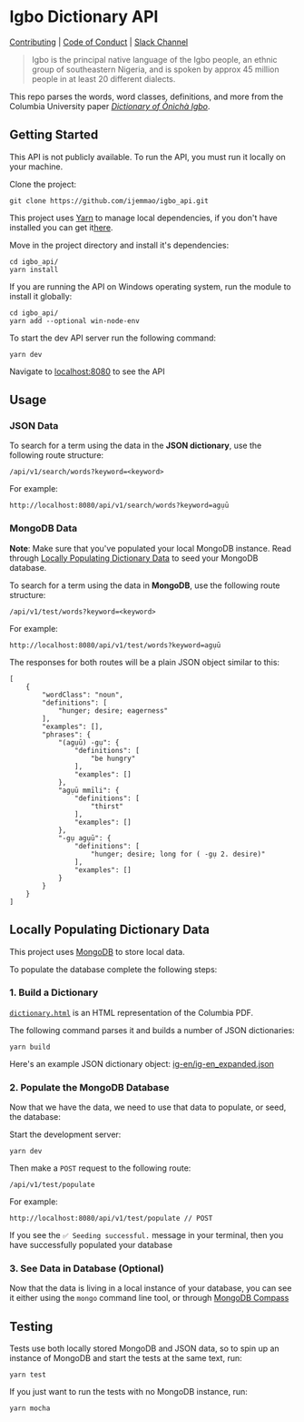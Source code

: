 # Igbo Dictionary API
[Contributing](./.github/CONTRIBUTING.md) | [Code of Conduct](./.github/CODE_OF_CONDUCT.md) | [Slack Channel](https://igboapi.slack.com)

> Igbo is the principal native language of the Igbo people, an ethnic group of southeastern Nigeria, and is spoken by approx 45 million people in at least 20 different dialects.

This repo parses the words, word classes, definitions, and more from the Columbia University paper [*Dictionary of Ònìchà Igbo*](http://www.columbia.edu/itc/mealac/pritchett/00fwp/igbo/IGBO%20Dictionary.pdf).

## Getting Started

This API is not publicly available. To run the API, you must run it locally on your machine.

Clone the project:

```
git clone https://github.com/ijemmao/igbo_api.git
```

This project uses [Yarn](https://classic.yarnpkg.com/lang/en/) to manage local dependencies, if you don't have installed you can get it[here](https://classic.yarnpkg.com/en/docs/install).

Move in the project directory and install it's dependencies:

```
cd igbo_api/
yarn install
```
If you are running the API on Windows operating system, run the module to install it globally:

```
cd igbo_api/                   
yarn add --optional win-node-env
```

To start the dev API server run the following command:

```
yarn dev
```

Navigate to [localhost:8080](http://localhost:8080/) to see the API

## Usage

### JSON Data

To search for a term using the data in the **JSON dictionary**, use the following route structure:

```
/api/v1/search/words?keyword=<keyword>
```

For example:

```
http://localhost:8080/api/v1/search/words?keyword=agụū
```

### MongoDB Data

**Note**: Make sure that you've populated your local MongoDB instance. Read through [Locally Populating Dictionary Data](#populating-data) to seed your MongoDB database.

To search for a term using the data in **MongoDB**, use the following route structure:

```
/api/v1/test/words?keyword=<keyword>
```

For example:

```
http://localhost:8080/api/v1/test/words?keyword=agụū
```

The responses for both routes will be a plain JSON object similar to this:

```
[
    {
        "wordClass": "noun",
        "definitions": [
            "hunger; desire; eagerness"
        ],
        "examples": [],
        "phrases": {
            "(agụū) -gụ": {
                "definitions": [
                    "be hungry"
                ],
                "examples": []
            },
            "agụū mmīli": {
                "definitions": [
                    "thirst"
                ],
                "examples": []
            },
            "-gụ agụū": {
                "definitions": [
                    "hunger; desire; long for ( -gụ 2. desire)"
                ],
                "examples": []
            }
        }
    }
]
```

<h2 id="populating-data">Locally Populating Dictionary Data</h2>

This project uses [MongoDB](https://docs.mongodb.com/drivers/node/) to store local data.

To populate the database complete the following steps:

### 1. Build a Dictionary

[`dictionary.html`](./dictionaries/html/dictionary.html) is an HTML representation of the Columbia PDF.

The following command parses it and builds a number of JSON dictionaries:

```
yarn build
```

Here's an example JSON dictionary object: [ig-en/ig-en_expanded.json](./dictionaries/ig-en/ig-en_expanded.json)

### 2. Populate the MongoDB Database

Now that we have the data, we need to use that data to populate, or seed, the database:

Start the development server:

```
yarn dev
```

Then make a `POST` request to the following route:

```
/api/v1/test/populate
```

For example:

```
http://localhost:8080/api/v1/test/populate // POST
```

If you see the `✅ Seeding successful.` message in your terminal, then you have successfully populated your database

### 3. See Data in Database (Optional)

Now that the data is living in a local instance of your database, you can see it either using the `mongo` command line tool, or through [MongoDB Compass](https://www.mongodb.com/try/download/compass)

## Testing

Tests use both locally stored MongoDB and JSON data, so to spin up an instance of MongoDB and start the tests at the same text, run:

```
yarn test
```

If you just want to run the tests with no MongoDB instance, run:

```
yarn mocha
```
